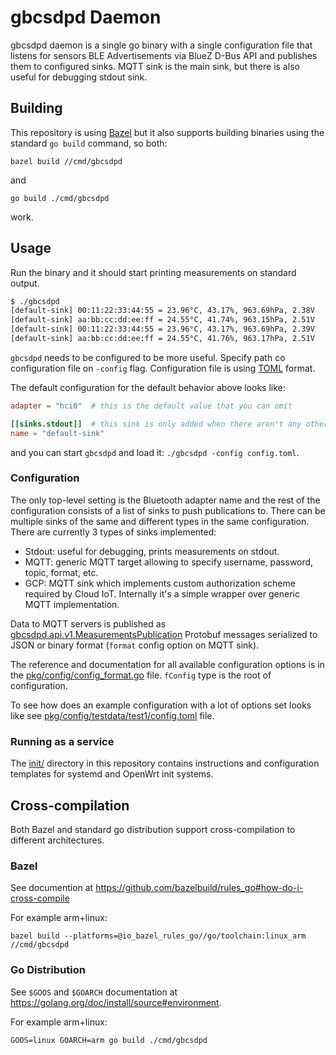 # gbcsdpd Daemon

gbcsdpd daemon is a single go binary with a single configuration file that
listens for sensors BLE Advertisements via BlueZ D-Bus API and publishes them to
configured sinks. MQTT sink is the main sink, but there is also useful for
debugging stdout sink.

## Building

This repository is using [Bazel](https://bazel.build/) but it also supports
building binaries using the standard `go build` command, so both:

```
bazel build //cmd/gbcsdpd
```

and

```
go build ./cmd/gbcsdpd
```

work.

## Usage

Run the binary and it should start printing measurements on standard output.

```sh
$ ./gbcsdpd
[default-sink] 00:11:22:33:44:55 = 23.96°C, 43.17%, 963.69hPa, 2.38V
[default-sink] aa:bb:cc:dd:ee:ff = 24.55°C, 41.74%, 963.15hPa, 2.51V
[default-sink] 00:11:22:33:44:55 = 23.96°C, 43.17%, 963.69hPa, 2.39V
[default-sink] aa:bb:cc:dd:ee:ff = 24.55°C, 41.76%, 963.17hPa, 2.51V
```

`gbcsdpd` needs to be configured to be more useful. Specify path co
configuration file on `-config` flag. Configuration file is using
[TOML](https://toml.io/) format.

The default configuration for the default behavior above looks like:

```toml
adapter = "hci0"  # this is the default value that you can omit

[[sinks.stdout]]  # this sink is only added when there aren't any other defined
name = "default-sink"
```

and you can start `gbcsdpd` and load it: `./gbcsdpd -config config.toml`.

### Configuration

The only top-level setting is the Bluetooth adapter name and the rest of the
configuration consists of a list of sinks to push publications to. There can be
multiple sinks of the same and different types in the same configuration. There
are currently 3 types of sinks implemented:

- Stdout: useful for debugging, prints measurements on stdout.
- MQTT: generic MQTT target allowing to specify username, password, topic,
  format, etc.
- GCP: MQTT sink which implements custom authorization scheme required by Cloud
  IoT. Internally it's a simple wrapper over generic MQTT implementation.

Data to MQTT servers is published as
[gbcsdpd.api.v1.MeasurementsPublication](../../api/climate.proto) Protobuf
messages serialized to JSON or binary format (`format` config option on MQTT
sink).

The reference and documentation for all available configuration options is in
the [pkg/config/config_format.go](../../pkg/config/config_format.go) file.
`fConfig` type is the root of configuration.

To see how does an example configuration with a lot of options set looks like
see
[pkg/config/testdata/test1/config.toml](../../pkg/config/testdata/test1/config.toml)
file.

### Running as a service

The [init/](../../init) directory in this repository contains instructions and
configuration templates for systemd and OpenWrt init systems.

## Cross-compilation

Both Bazel and standard go distribution support cross-compilation to different
architectures.

### Bazel

See documention at https://github.com/bazelbuild/rules_go#how-do-i-cross-compile

For example arm+linux:

```
bazel build --platforms=@io_bazel_rules_go//go/toolchain:linux_arm //cmd/gbcsdpd
```

### Go Distribution

See `$GOOS` and `$GOARCH` documentation at
https://golang.org/doc/install/source#environment.

For example arm+linux:

```
GOOS=linux GOARCH=arm go build ./cmd/gbcsdpd
```
